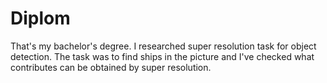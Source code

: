 # Diplom
That's my bachelor's degree. I researched super resolution task for object detection. The task was to find ships in the picture and I've checked what contributes can be obtained by super resolution.
